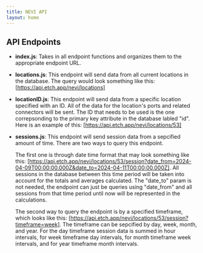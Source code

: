 ```yaml
---
title: NEVI API
layout: home
---
```


## API Endpoints

- **index.js**: Takes in all endpoint functions and organizes them to the appropriate endpoint URL.

- **locations.js**: This endpoint will send data from all current locations in the database. The query would look something like this: [https://api.etch.app/nevi/locations]

- **locationID.js**: This endpoint will send data from a specific location specified with an ID. All of the data for the location's ports and related connectors will be sent. The ID that needs to be used is the one correpsonding to the primary key attribute in the database labled "id". Here is an example of this: [https://api.etch.app/nevi/locations/53]

- **sessions.js**: This endpoint will send session data from a sepcified amount of time. There are two ways to query this endpoint.

    The first one is through date time format that may look something like this: [https://api.etch.app/nevi/locations/53/session?date_from=2024-04-09T00:00:00.000Z&date_to=2024-04-11T00:00:00.000Z]. All sessions in the database between this time period will be taken into account for the totals and averages calculated. The "date_to" param is not needed, the endpoint can just be queries using "date_from" and all sessions from that time period until now will be represented in the calculations.

    The second way to query the endpoint is by a specified timeframe, which looks like this: [https://api.etch.app/nevi/locations/53/session?timeframe=week]. The timeframe can be sepcified by day, week, month, and year. For the day timeframe session data is summed in hour intervals, for week timeframe day intervals, for month timeframe week intervals, and for year timeframe month intervals.

